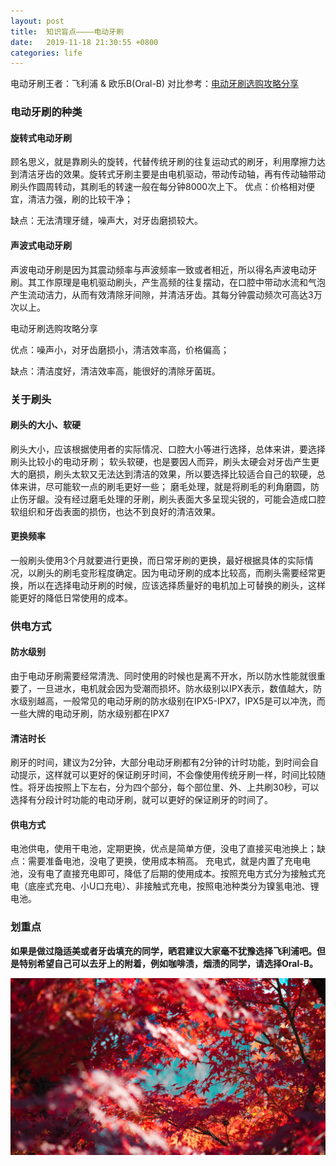 ```yaml
---
layout: post
title:  知识盲点————电动牙刷
date:   2019-11-18 21:30:55 +0800
categories: life
---
```

电动牙刷王者：飞利浦 & 欧乐B(Oral-B)
对比参考：[电动牙刷选购攻略分享]

### 电动牙刷的种类
#### 旋转式电动牙刷
顾名思义，就是靠刷头的旋转，代替传统牙刷的往复运动式的刷牙，利用摩擦力达到清洁牙齿的效果。旋转式牙刷主要是由电机驱动，带动传动轴，再有传动轴带动刷头作圆周转动，其刷毛的转速一般在每分钟8000次上下。
优点：价格相对便宜，清洁力强，刷的比较干净；

缺点：无法清理牙缝，噪声大，对牙齿磨损较大。 

#### 声波式电动牙刷
声波电动牙刷是因为其震动频率与声波频率一致或者相近，所以得名声波电动牙刷。其工作原理是电机驱动刷头，产生高频的往复摆动，在口腔中带动水流和气泡产生流动洁力，从而有效清除牙间隙，并清洁牙齿。其每分钟震动频次可高达3万次以上。

电动牙刷选购攻略分享

优点：噪声小，对牙齿磨损小，清洁效率高，价格偏高；

缺点：清洁度好，清洁效率高，能很好的清除牙菌斑。

### 关于刷头
#### 刷头的大小、软硬
刷头大小，应该根据使用者的实际情况、口腔大小等进行选择，总体来讲，要选择刷头比较小的电动牙刷；
软头软硬，也是要因人而异，刷头太硬会对牙齿产生更大的磨损，刷头太软又无法达到清洁的效果，所以要选择比较适合自己的软硬，总体来讲，尽可能软一点的刷毛更好一些；
磨毛处理，就是将刷毛的利角磨圆，防止伤牙龈。没有经过磨毛处理的牙刷，刷头表面大多呈现尖锐的，可能会造成口腔软组织和牙齿表面的损伤，也达不到良好的清洁效果。

#### 更换频率
一般刷头使用3个月就要进行更换，而日常牙刷的更换，最好根据具体的实际情况，以刷头的刷毛变形程度确定。因为电动牙刷的成本比较高，而刷头需要经常更换，所以在选择电动牙刷的时候，应该选择质量好的电机加上可替换的刷头，这样能更好的降低日常使用的成本。

### 供电方式
#### 防水级别
由于电动牙刷需要经常清洗、同时使用的时候也是离不开水，所以防水性能就很重要了，一旦进水，电机就会因为受潮而损坏。防水级别以IPX表示，数值越大，防水级别越高，一般常见的电动牙刷的防水级别在IPX5-IPX7，IPX5是可以冲洗，而一些大牌的电动牙刷，防水级别都在IPX7

#### 清洁时长
刷牙的时间，建议为2分钟，大部分电动牙刷都有2分钟的计时功能，到时间会自动提示，这样就可以更好的保证刷牙时间，不会像使用传统牙刷一样，时间比较随性。将牙齿按照上下左右，分为四个部分，每个部位里、外、上共刷30秒，可以选择有分段计时功能的电动牙刷，就可以更好的保证刷牙的时间了。

#### 供电方式
电池供电，使用干电池，定期更换，优点是简单方便，没电了直接买电池换上；缺点：需要准备电池，没电了更换，使用成本稍高。
充电式，就是内置了充电电池，没有电了直接充电即可，降低了后期的使用成本。按照充电方式分为接触式充电（底座式充电、小U口充电）、非接触式充电，按照电池种类分为镍氢电池、锂电池。

### **划重点**
**如果是做过隐适美或者牙齿填充的同学，晒君建议大家毫不犹豫选择飞利浦吧。但是特别希望自己可以去牙上的附着，例如咖啡渍，烟渍的同学，请选择Oral-B。**

![avatar](/assets/images/header_bg.jpg)

[电动牙刷选购攻略分享]:https://post.smzdm.com/p/733386/